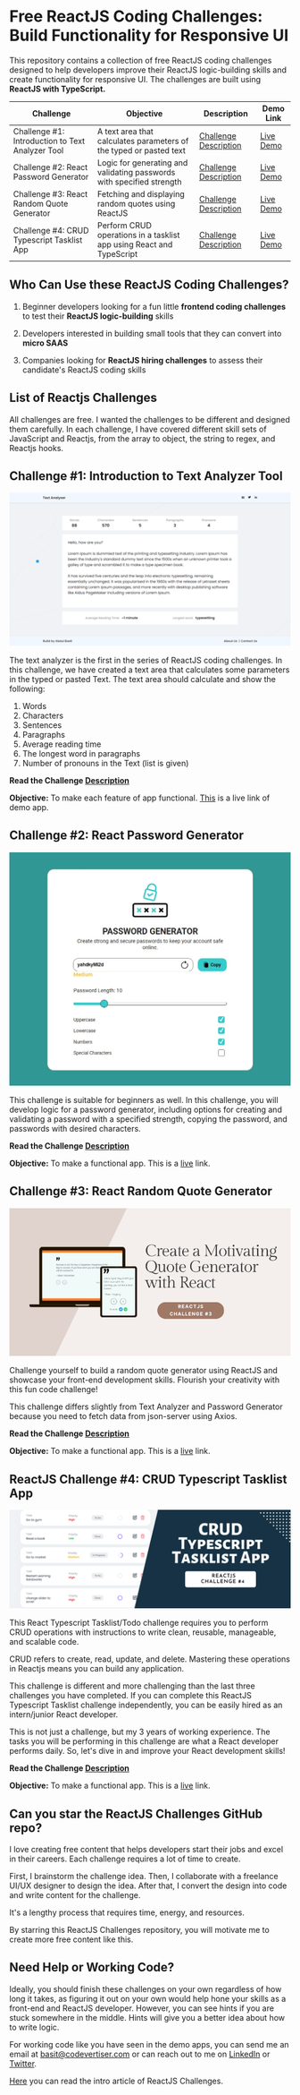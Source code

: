 # Free ReactJS Coding Challenges: Build Functionality for Responsive UI

This repository contains a collection of free ReactJS coding challenges designed to help developers improve their ReactJS logic-building skills and create functionality for responsive UI. The challenges are built using **ReactJS with TypeScript.**

| Challenge                                        | Objective                                                             | Description                                                                                       | Demo Link                                                        |
| ------------------------------------------------ | --------------------------------------------------------------------- | ------------------------------------------------------------------------------------------------- | ---------------------------------------------------------------- |
| Challenge #1: Introduction to Text Analyzer Tool | A text area that calculates parameters of the typed or pasted text    | [Challenge Description](https://www.codevertiser.com/reactjs-challenge-1-text-analysis-tool/)     | [Live Demo](https://reactjs-text-analyzer.netlify.app/)          |
| Challenge #2: React Password Generator           | Logic for generating and validating passwords with specified strength | [Challenge Description](https://www.codevertiser.com/reactjs-challenge-2-password-generator/)     | [Live Demo](https://reactjs-password-generator.vercel.app/)      |
| Challenge #3: React Random Quote Generator       | Fetching and displaying random quotes using ReactJS                   | [Challenge Description](https://www.codevertiser.com/reactjs-challenge-3-random-quote-generator/) | [Live Demo](https://react-random-quote-application.netlify.app/) |
| Challenge #4: CRUD Typescript Tasklist App       | Perform CRUD operations in a tasklist app using React and TypeScript  | [Challenge Description](https://www.codevertiser.com/reactjs-challenge-4-crud-tasklist-app/)      | [Live Demo](https://react-tasklist.vercel.app)                   |

## Who Can Use these ReactJS Coding Challenges?

1. Beginner developers looking for a fun little **frontend coding challenges** to test their **ReactJS logic-building** skills

2. Developers interested in building small tools that they can convert into **micro SAAS**

3. Companies looking for **ReactJS hiring challenges** to assess their candidate's ReactJS coding skills

## List of Reactjs Challenges

All challenges are free. I wanted the challenges to be different and designed them carefully. In each challenge, I have covered different skill sets of JavaScript and Reactjs, from the array to object, the string to regex, and Reactjs hooks.

## Challenge #1: Introduction to Text Analyzer Tool

![text-analyzer-result.png](./assets/images/reactjs-text-analyzer-result.png)

The text analyzer is the first in the series of ReactJS coding challenges. In this challenge, we have created a text area that calculates some parameters in the typed or pasted Text. The text area should calculate and show the following:

1. Words
2. Characters
3. Sentences
4. Paragraphs
5. Average reading time
6. The longest word in paragraphs
7. Number of pronouns in the Text (list is given)

**Read the Challenge [Description](https://www.codevertiser.com/reactjs-challenge-1-text-analysis-tool/)**

**Objective:** To make each feature of app functional. [This](https://reactjs-text-analyzer.netlify.app/) is a live link of demo app.

## Challenge #2: React Password Generator

![reactjs password generator](./assets/images/react-random-password-generator.jpg)

This challenge is suitable for beginners as well. In this challenge, you will develop logic for a password generator, including options for creating and validating a password with a specified strength, copying the password, and passwords with desired characters.

**Read the Challenge [Description](https://www.codevertiser.com/reactjs-challenge-2-password-generator/)**

**Objective:** To make a functional app. This is a [live](https://reactjs-password-generator.vercel.app/) link.

## Challenge #3: React Random Quote Generator

![react random quote generator](./assets/images/react-random-quote-generator.png)

Challenge yourself to build a random quote generator using ReactJS and showcase your front-end development skills. Flourish your creativity with this fun code challenge!

This challenge differs slightly from Text Analyzer and Password Generator because you need to fetch data from json-server using Axios.

**Read the Challenge [Description](https://www.codevertiser.com/reactjs-challenge-3-random-quote-generator/)**

**Objective:** To make a functional app. This is a [live](https://react-random-quote-application.netlify.app/) link.

## ReactJS Challenge #4: CRUD Typescript Tasklist App

![react typescript todo list](./assets/images/react-typescript-todo-list.png)

This React Typescript Tasklist/Todo challenge requires you to perform CRUD operations with instructions to write clean, reusable, manageable, and scalable code.

CRUD refers to create, read, update, and delete. Mastering these operations in Reactjs means you can build any application.

This challenge is different and more challenging than the last three challenges you have completed. If you can complete this ReactJS Typescript Tasklist challenge independently, you can be easily hired as an intern/junior React developer.

This is not just a challenge, but my 3 years of working experience. The tasks you will be performing in this challenge are what a React developer performs daily. So, let's dive in and improve your React development skills!

**Read the Challenge [Description](https://www.codevertiser.com/reactjs-challenge-4-crud-tasklist-app/)**

**Objective:** To make a functional app. This is a [live](https://react-tasklist.vercel.app) link.

## Can you star the ReactJS Challenges GitHub repo?

I love creating free content that helps developers start their jobs and excel in their careers. Each challenge requires a lot of time to create.

First, I brainstorm the challenge idea. Then, I collaborate with a freelance UI/UX designer to design the idea. After that, I convert the design into code and write content for the challenge.

It's a lengthy process that requires time, energy, and resources.

By starring this ReactJS Challenges repository, you will motivate me to create more free content like this.

## Need Help or Working Code?

Ideally, you should finish these challenges on your own regardless of how long it takes, as figuring it out on your own would help hone your skills as a front-end and ReactJS developer. However, you can see hints if you are stuck somewhere in the middle. Hints will give you a better idea about how to write logic.

For working code like you have seen in the demo apps, you can send me an email at basit@codevertiser.com or can reach out to me on [LinkedIn](https://www.linkedin.com/in/abdulbasitprofile/) or [Twitter](https://twitter.com/Basit_Miyanji).

[Here](https://www.codevertiser.com/free-reactjs-coding-challenges-for-responsive-UI/) you can read the intro article of ReactJS Challenges.
